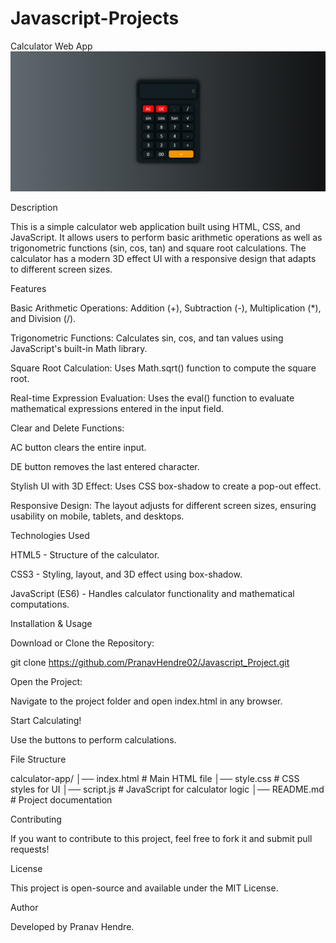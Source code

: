 # Javascript-Projects
Calculator Web App
![image alt](https://github.com/PranavHendre02/Javascript_Project/blob/e273be9451ecc8fc154b12909c75096f11e718df/calculator/Calculator.png)

Description

This is a simple calculator web application built using HTML, CSS, and JavaScript. It allows users to perform basic arithmetic operations as well as trigonometric functions (sin, cos, tan) and square root calculations. The calculator has a modern 3D effect UI with a responsive design that adapts to different screen sizes.

Features

Basic Arithmetic Operations: Addition (+), Subtraction (-), Multiplication (*), and Division (/).

Trigonometric Functions: Calculates sin, cos, and tan values using JavaScript's built-in Math library.

Square Root Calculation: Uses Math.sqrt() function to compute the square root.

Real-time Expression Evaluation: Uses the eval() function to evaluate mathematical expressions entered in the input field.

Clear and Delete Functions:

AC button clears the entire input.

DE button removes the last entered character.

Stylish UI with 3D Effect: Uses CSS box-shadow to create a pop-out effect.

Responsive Design: The layout adjusts for different screen sizes, ensuring usability on mobile, tablets, and desktops.

Technologies Used

HTML5 - Structure of the calculator.

CSS3 - Styling, layout, and 3D effect using box-shadow.

JavaScript (ES6) - Handles calculator functionality and mathematical computations.

Installation & Usage

Download or Clone the Repository:

git clone https://github.com/PranavHendre02/Javascript_Project.git

Open the Project:

Navigate to the project folder and open index.html in any browser.

Start Calculating!

Use the buttons to perform calculations.

File Structure

calculator-app/
│── index.html      # Main HTML file
│── style.css       # CSS styles for UI
│── script.js       # JavaScript for calculator logic
│── README.md       # Project documentation


Contributing

If you want to contribute to this project, feel free to fork it and submit pull requests!

License

This project is open-source and available under the MIT License.

Author

Developed by Pranav Hendre.
